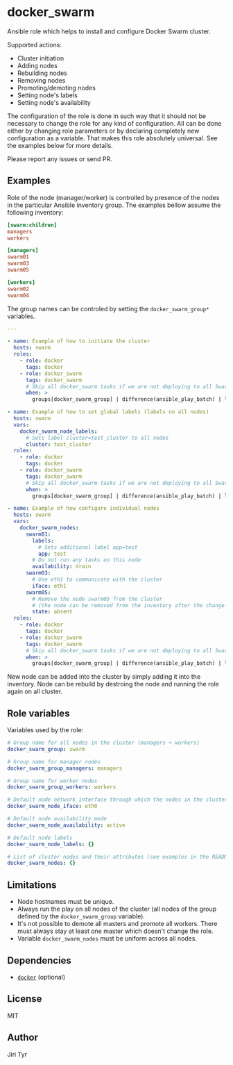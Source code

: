 docker_swarm
============

Ansible role which helps to install and configure Docker Swarm cluster.

Supported actions:
 - Cluster initiation
 - Adding nodes
 - Rebuilding nodes
 - Removing nodes
 - Promoting/demoting nodes
 - Setting node's labels
 - Setting node's availability

The configuration of the role is done in such way that it should not be
necessary to change the role for any kind of configuration. All can be
done either by changing role parameters or by declaring completely new
configuration as a variable. That makes this role absolutely
universal. See the examples below for more details.

Please report any issues or send PR.


Examples
--------

Role of the node (manager/worker) is controlled by presence of the nodes in the
particular Ansible inventory group. The examples bellow assume the following
inventory:

```ini
[swarm:children]
managers
workers

[managers]
swarm01
swarm03
swarm05

[workers]
swarm02
swarm04
```

The group names can be controled by setting the `docker_swarm_group*` variables.


```yaml
---

- name: Example of how to initiate the cluster
  hosts: swarm
  roles:
    - role: docker
      tags: docker
    - role: docker_swarm
      tags: docker_swarm
      # Skip all docker_swarm tasks if we are not deploying to all Swarm cluster nodes
      when: >
        groups[docker_swarm_group] | difference(ansible_play_batch) | length == 0

- name: Example of how to set global labels (labels on all nodes)
  hosts: swarm
  vars:
    docker_swarm_node_labels:
      # Sets label cluster=test_cluster to all nodes
      cluster: test_cluster
  roles:
    - role: docker
      tags: docker
    - role: docker_swarm
      tags: docker_swarm
      # Skip all docker_swarm tasks if we are not deploying to all Swarm cluster nodes
      when: >
        groups[docker_swarm_group] | difference(ansible_play_batch) | length == 0

- name: Example of how configure individual nodes
  hosts: swarm
  vars:
    docker_swarm_nodes:
      swarm01:
        labels:
          # Sets additional label app=test
          app: test
        # Do not run any tasks on this node
        availability: drain
      swarm03:
        # Use eth1 to communicate with the cluster
        iface: eth1
      swarm05:
        # Remove the node swarm05 from the cluster
        # (the node can be removed from the inventory after the change was applied)
        state: absent
  roles:
    - role: docker
      tags: docker
    - role: docker_swarm
      tags: docker_swarm
      # Skip all docker_swarm tasks if we are not deploying to all Swarm cluster nodes
      when: >
        groups[docker_swarm_group] | difference(ansible_play_batch) | length == 0
```

New node can be added into the cluster by simply adding it into the inventory.
Node can be rebuild by destroing the node and running the role again on all
cluster.


Role variables
--------------

Variables used by the role:

```yaml
# Group name for all nodes in the cluster (managers + workers)
docker_swarm_group: swarm

# Group name for manager nodes
docker_swarm_group_managers: managers

# Group name for worker nodes
docker_swarm_group_workers: workers

# Default node network interface through which the nodes in the cluster communicate
docker_swarm_node_iface: eth0

# Default node availability mode
docker_swarm_node_availability: active

# Default node labels
docker_swarm_node_labels: {}

# List of cluster nodes and their attributes (see examples in the README for details)
docker_swarm_nodes: {}
```


Limitations
-----------

- Node hostnames must be unique.
- Always run the play on all nodes of the cluster (all nodes of the group
  defined by the `docker_swarm_group` variable).
- It's not possible to demote all masters and promote all workers. There must
  always stay at least one master which doesn't change the role.
- Variable `docker_swarm_nodes` must be uniform across all nodes.


Dependencies
------------

- [`docker`](https://github.com/jtyr/ansible-docker) (optional)


License
-------

MIT


Author
------

Jiri Tyr
